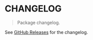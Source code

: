 # CHANGELOG

> Package changelog.

See [GitHub Releases](https://github.com/stdlib-js/constants-float64-pi-squared/releases) for the changelog.